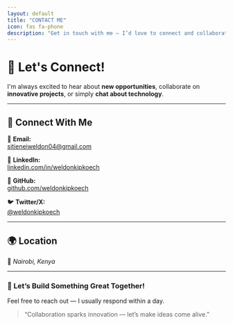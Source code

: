 ```yaml
---
layout: default
title: "CONTACT ME"
icon: fas fa-phone
description: "Get in touch with me — I’d love to connect and collaborate on exciting projects!"
---
```


# 💫 Let's Connect!

I'm always excited to hear about **new opportunities**, collaborate on **innovative projects**, or simply **chat about technology**.

---

## 🔗 Connect With Me

<div class="contact-links">

📧 **Email:**  
<a href="mailto:sitieneiweldon04@gmail.com" target="_blank">sitieneiweldon04@gmail.com</a>  

💼 **LinkedIn:**  
<a href="https://www.linkedin.com/in/weldonkipkoech" target="_blank">linkedin.com/in/weldonkipkoech</a>  

🐙 **GitHub:**  
<a href="https://github.com/weldonkipkoech" target="_blank">github.com/weldonkipkoech</a>  

🐦 **Twitter/X:**  
<a href="https://twitter.com/weldonkipkoech" target="_blank">@weldonkipkoech</a>  

</div>

---

## 🌍 Location
📍 *Nairobi, Kenya*  

---

### 💬 Let’s Build Something Great Together!
Feel free to reach out — I usually respond within a day.  
> “Collaboration sparks innovation — let’s make ideas come alive.”



